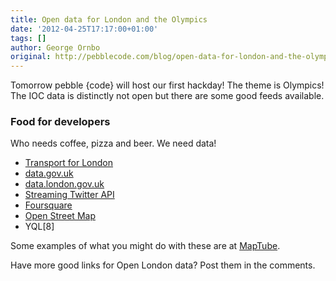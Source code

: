 ```yaml
---
title: Open data for London and the Olympics
date: '2012-04-25T17:17:00+01:00'
tags: []
author: George Ornbo
original: http://pebblecode.com/blog/open-data-for-london-and-the-olympics/
---
```

Tomorrow pebble {code} will host our first hackday! The theme is Olympics! The IOC data is distinctly not open but there are some good feeds available.

### Food for developers

Who needs coffee, pizza and beer. We need data!

*   [Transport for London](http://www.tfl.gov.uk/businessandpartners/syndication/default.aspx)
*   [data.gov.uk](http://data.gov.uk/)
*   [data.london.gov.uk](http://data.london.gov.uk/)
*   [Streaming Twitter API](https://dev.twitter.com/docs/streaming-api/methods)
*   [Foursquare](https://developer.foursquare.com/index)
*   [Open Street Map](http://wiki.openstreetmap.org/wiki/API_v0.6)
*   YQL[8]

Some examples of what you might do with these are at [MapTube](http://www.maptube.org/).

Have more good links for Open London data? Post them in the comments.
